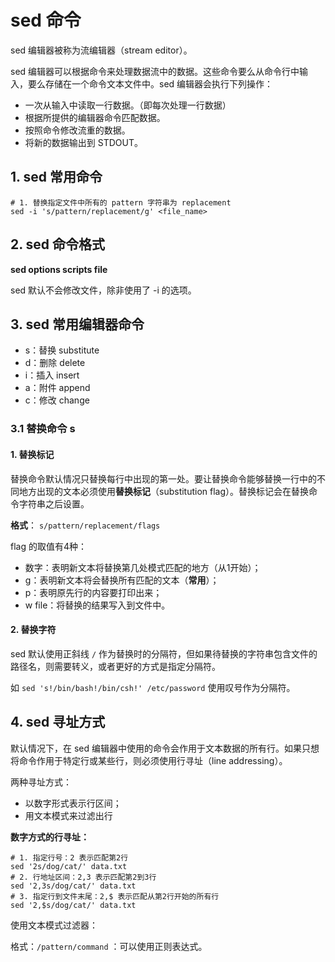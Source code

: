 # sed 命令

sed 编辑器被称为流编辑器（stream editor）。

sed 编辑器可以根据命令来处理数据流中的数据。这些命令要么从命令行中输入，要么存储在一个命令文本文件中。sed 编辑器会执行下列操作：

- 一次从输入中读取一行数据。（即每次处理一行数据）
- 根据所提供的编辑器命令匹配数据。
- 按照命令修改流重的数据。
- 将新的数据输出到 STDOUT。



## 1. sed 常用命令

```shell
# 1. 替换指定文件中所有的 pattern 字符串为 replacement
sed -i 's/pattern/replacement/g' <file_name>
```



## 2. sed 命令格式



**sed options scripts file**

sed 默认不会修改文件，除非使用了 -i 的选项。



## 3. sed 常用编辑器命令

- s：替换 substitute
- d：删除 delete
- i：插入 insert
- a：附件 append
- c：修改 change



### 3.1 替换命令 s

#### 1. 替换标记

替换命令默认情况只替换每行中出现的第一处。要让替换命令能够替换一行中的不同地方出现的文本必须使用**替换标记**（substitution flag）。替换标记会在替换命令字符串之后设置。

**格式**： `s/pattern/replacement/flags`

flag 的取值有4种：

- 数字：表明新文本将替换第几处模式匹配的地方（从1开始）；
- g：表明新文本将会替换所有匹配的文本（**常用**）；
- p：表明原先行的内容要打印出来；
- w file：将替换的结果写入到文件中。

#### 2. 替换字符

sed 默认使用正斜线 `/` 作为替换时的分隔符，但如果待替换的字符串包含文件的路径名，则需要转义，或者更好的方式是指定分隔符。

如 `sed 's!/bin/bash!/bin/csh!' /etc/password` 使用叹号作为分隔符。



## 4. sed 寻址方式

默认情况下，在 sed 编辑器中使用的命令会作用于文本数据的所有行。如果只想将命令作用于特定行或某些行，则必须使用行寻址（line addressing）。

两种寻址方式：

- 以数字形式表示行区间；
- 用文本模式来过滤出行



**数字方式的行寻址：**

```shell
# 1. 指定行号：2 表示匹配第2行
sed '2s/dog/cat/' data.txt
# 2. 行地址区间：2,3 表示匹配第2到3行
sed '2,3s/dog/cat/' data.txt
# 3. 指定行到文件末尾：2,$ 表示匹配从第2行开始的所有行
sed '2,$s/dog/cat/' data.txt
```



使用文本模式过滤器：

格式：`/pattern/command` ：可以使用正则表达式。





